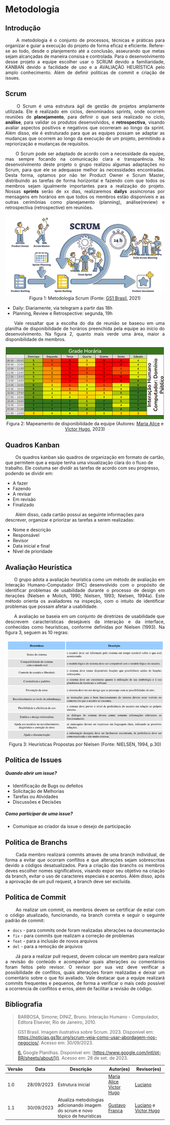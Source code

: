 # Metodologia

## Introdução
   <p style="text-align: justify;">&emsp;&emsp; A metodologia é o conjunto de processos, técnicas e práticas para organizar e guiar a execução do projeto de forma eficaz e eficiente. Refere-se ao todo, desde o planjemento até a conclusão, asseurando que metas sejam alcançadas de maneira consisa e controlada. Para o desenvolvimento desse projeto a equipe escolher usar o SCRUM devido a familiaridade, KANBAN devido a facilidade de uso e a AVALIAÇÃO HEURÍSTICA pelo amplo conhecimento. Além de definir politicas de commit e criação de issues. </p>

## Scrum
<p style="text-align: justify;">
    &emsp;&emsp; O Scrum é uma estrutura ágil de gestão de projetos amplamente utilizada. Ele é realizado em ciclos, denominados sprints, onde ocorrem reuniões de <b>planejamento</b>, para definir o que será realizado no ciclo, <b>análise</b>, para validar os produtos desenvolvidos, e <b> retrospectiva</b>, visando avaliar aspectos positivos e negativos que ocorreram ao longo da sprint. Além disso, ele é estruturado para que as equipes possam se adaptar as mudanças que ocorrem ao longo da execução de um projeto, permitindo a repriorização e mudanças de requisitos.
</p>
<p style="text-align: justify;">
    &emsp;&emsp; O Scrum pode ser adaptado de acordo com a necessidade da equipe, mas sempre focando na comunicação clara e transparência. No desenvolvimento deste projeto o grupo realizou algumas adaptações no Scrum, para que ele se adequasse melhor às necessidades encontradas. Desta forma, optamos por não ter Product Owner e Scrum Master, distribuindo as tarefas de forma horizontal e fazendo com que todos os membros sejam igualmente importantes para a realização do projeto. Nossas <b>sprints</b> serão de xx dias, realizaremos <b>dailys</b> assíncronas por mensagens em horários em que todos os membros estão disponíveis e as outras cerimônias como planejamento (planning), análise(review) e retrospectiva (retrospective) em reuniões.
</p>

<center>

![Heuristicas](../assets/metodologia/scrum.png)
Figura 1: Metodologia Scrum (Fonte: [GS1 Brasil](https://noticias.gs1br.org/scrum-veja-como-usar-abordagem-nos-negocios/), 2021)

</center>

- Daily: Diariamente, via telegram a partir das 18h
- Planning, Review e Retrospective: segunda, 19h

<p style="text-align: justify;">
&emsp;&emsp;Vale ressaltar que a escolha do dia de reunião se baseou em uma planilha de disponibilidade de horários preenchida pela equipe ao início do desenvolvimento. Na figura 2, quanto mais verde uma área, maior a disponibilidade de membros.
</p>

<center>

![Heatmap](../assets/metodologia/heatmap.png)
Figura 2: Mapeamento de disponibilidade da equipe (Autores: [Maria Alice](https://github.com/Maliz30) e [Victor Hugo](https://github.com/ViictorHugoo), 2023)

</center>

## Quadros Kanban
&emsp;&emsp; Os quadros kanban são quadros de organização em formato de cartão, que permitem que a equipe tenha uma visualização clara do o fluxo de trabalho. Ele costuma ser dividir as tarefas de acordo com seu progresso, podendo se dividir em:

- A fazer
- Fazendo
- A revisar
- Em revisão
- Finalizado

&emsp;&emsp; Além disso, cada cartão possui as seguinte informações para descrever, organizar e priorizar as tarefas a serem realizadas:

- Nome e descrição
- Responsável
- Revisor
- Data inicial e final
- Nível de prioridade 

## Avaliação Heurística

<p style="text-align: justify;">
&emsp;&emsp;O grupo adota a avaliação heurística como um método de avaliação em Interação Humano-Computador (IHC) desenvolvido com o propósito de identificar problemas de usabilidade durante o processo de design em iterações (Nielsen e Molich, 1990; Nielsen, 1993; Nielsen, 1994a). Este método orienta os avaliadores na inspeção, com o intuito de identificar problemas que possam afetar a usabilidade.
</p>

<p style="text-align: justify;">
&emsp;&emsp;A avaliação se baseia em um conjunto de diretrizes de usabilidade que descrevem características desejáveis da interação e da interface, conhecidas como heurísticas, conforme definidas por Nielsen (1993). Na figura 3, seguem as 10 regras:
</p>

<center>

![Heuristicas](../assets/metodologia/heuristics.png)
Figura 3: Heurísticas Propostas por Nielsen (Fonte: NIELSEN, 1994, p.30)

</center>

## Politica de Issues 

##### Quando abrir um issue?
- Identificação de Bugs ou defeitos
- Solicitação de Melhorias
- Tarefas ou Atividades
- Discussões e Decisões

##### Como participar de uma issue?
- Comunique ao criador da issue o desejo de participação

## Politica de Branchs
<p style="text-align: justify;">
&emsp;&emsp; Cada membro realizará commits através de uma branch individual, de forma a evitar que ocorram conflitos e que alterações sejam sobrescritas devido a códigos desatualizados. Para a criação das branchs os membros deves escolher nomes significativos, visando expor seu objetivo na criação da branch, evitar o uso de caracteres especiais e acentos. Além disso, após a aprovação de um pull request, a branch deve ser excluída.
</p>

## Politica de Commit

<p style="text-align: justify;">
&emsp;&emsp; Ao realizar um commit, os membros devem se certificar de estar com o código atualizado, funcionando, na branch correta e seguir o seguinte padrão de commit:
</p>

- `docs` - para commits onde foram realizadas alterações na documentação 
- `fix` - para commits que realizam a correção de problemas
- `feat` - para a inclusão de novos arquivos
- `del` - para a remoção de arquivos 

<p style="text-align: justify;">
&emsp;&emsp; Já para a realizar pull request, devem colocar um membro para realizar a revisão do conteúdo e acompanhar quais alterações ou comentários foram feitos pelo revisor. O revisor por sua vez deve verificar a possibilidade de conflitos, quais alterações foram realizadas e deixar um comentário sobre o que foi avaliado. 
Vale destacar que a equipe realizará commits frequentes e pequenos, de forma a verificar o mais cedo possível a ocorrencia de conflitos e erros, além de facilitar a revisão de código.
</p>

## Bibliografia

> BARBOSA, Simone; DINIZ, Bruno. Interação Humano - Computador, Editora Elsevier, Rio de Janeiro, 2010.
>
> GS1 Brasil. Imagem ilustrativa sobre Scrum. 2023. Disponível em: https://noticias.gs1br.org/scrum-veja-como-usar-abordagem-nos-negocios/. Acesso em: 30/09/2023.
>
> <a id="FRM8" href="#anchor_6">6.</a> Google Planilhas. Disponível em: [https://www.google.com/intl/pt-BR/sheets/about/](). Acesso em: 28 de set. de 2023.
>



| Versão | Data       | Descrição         | Autor(es)                                       | Revisor(es) |
| ------ | ---------- | ----------------- | ----------------------------------------------- | ----------- |
| 1.0    | 28/09/2023 | Estrutura inicial | [Maria Alice](https://github.com/Maliz30) <br> [Victor Hugo](https://github.com/ViictorHugoo) | [Luciano](https://github.com/l-ricardo)   |
| 1.1    | 30/09/2023     | Atualiza metodologias adicionando imagem do scrum e novo tópico de heurísticas | [Gustavo França](https://github.com/gustavofbs) | [Luciano](https://github.com/l-ricardo) e [Victor Hugo](https://github.com/ViictorHugoo) |